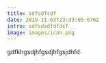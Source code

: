 ```yaml
---
title: sdfsdfsdf
date: 2019-11-03T23:33:05.676Z
intro: sdfsdsdfdfdsf
image: images/icon.png
---
```


gdfkhgsdjhfgsdjhfgsjdhfd
